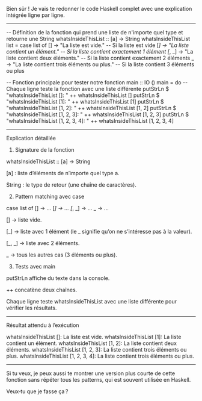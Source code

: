 Bien sûr ! Je vais te redonner le code Haskell complet avec une explication intégrée ligne par ligne.


---

-- Définition de la fonction qui prend une liste de n'importe quel type et retourne une String
whatsInsideThisList :: [a] -> String
whatsInsideThisList list = case list of
    []        -> "La liste est vide."                  -- Si la liste est vide
    [_]       -> "La liste contient un élément."      -- Si la liste contient exactement 1 élément
    [_, _]    -> "La liste contient deux éléments."   -- Si la liste contient exactement 2 éléments
    _         -> "La liste contient trois éléments ou plus." -- Si la liste contient 3 éléments ou plus

-- Fonction principale pour tester notre fonction
main :: IO ()
main = do
    -- Chaque ligne teste la fonction avec une liste différente
    putStrLn $ "whatsInsideThisList []: " ++ whatsInsideThisList []
    putStrLn $ "whatsInsideThisList [1]: " ++ whatsInsideThisList [1]
    putStrLn $ "whatsInsideThisList [1, 2]: " ++ whatsInsideThisList [1, 2]
    putStrLn $ "whatsInsideThisList [1, 2, 3]: " ++ whatsInsideThisList [1, 2, 3]
    putStrLn $ "whatsInsideThisList [1, 2, 3, 4]: " ++ whatsInsideThisList [1, 2, 3, 4]


---

Explication détaillée

1. Signature de la fonction



whatsInsideThisList :: [a] -> String

[a] : liste d’éléments de n’importe quel type a.

String : le type de retour (une chaîne de caractères).


2. Pattern matching avec case



case list of
    []        -> ...
    [_]       -> ...
    [_, _]    -> ...
    _         -> ...

[] → liste vide.

[_] → liste avec 1 élément (le _ signifie qu’on ne s’intéresse pas à la valeur).

[_, _] → liste avec 2 éléments.

_ → tous les autres cas (3 éléments ou plus).


3. Tests avec main



putStrLn affiche du texte dans la console.

++ concatène deux chaînes.

Chaque ligne teste whatsInsideThisList avec une liste différente pour vérifier les résultats.



---

Résultat attendu à l’exécution

whatsInsideThisList []: La liste est vide.
whatsInsideThisList [1]: La liste contient un élément.
whatsInsideThisList [1, 2]: La liste contient deux éléments.
whatsInsideThisList [1, 2, 3]: La liste contient trois éléments ou plus.
whatsInsideThisList [1, 2, 3, 4]: La liste contient trois éléments ou plus.


---

Si tu veux, je peux aussi te montrer une version plus courte de cette fonction sans répéter tous les patterns, qui est souvent utilisée en Haskell.

Veux‑tu que je fasse ça ?

